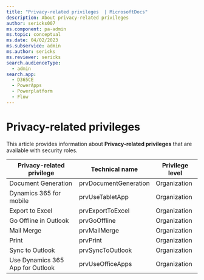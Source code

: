 ```yaml
---
title: "Privacy-related privileges  | MicrosoftDocs"
description: About privacy-related privileges
author: sericks007
ms.component: pa-admin
ms.topic: conceptual
ms.date: 04/02/2023
ms.subservice: admin
ms.author: sericks
ms.reviewer: sericks
search.audienceType: 
  - admin
search.app:
  - D365CE
  - PowerApps
  - Powerplatform
  - Flow
---
```


# Privacy-related privileges

This article provides information about **Privacy-related privileges** that are available with security roles.

|Privacy-related privilege  | Technical name | Privilege level |
|---------------------------|-----------------|-----------|
|Document Generation	|prvDocumentGeneration	|Organization|
|Dynamics 365 for mobile	|prvUseTabletApp	|Organization|
|Export to Excel	|prvExportToExcel	|Organization|
|Go Offline in Outlook	|prvGoOffline	|Organization|
|Mail Merge	|prvMailMerge	|Organization|
|Print	|prvPrint	|Organization|
|Sync to Outlook	|prvSyncToOutlook	|Organization|
|Use Dynamics 365 App for Outlook	|prvUseOfficeApps	|Organization|
		

